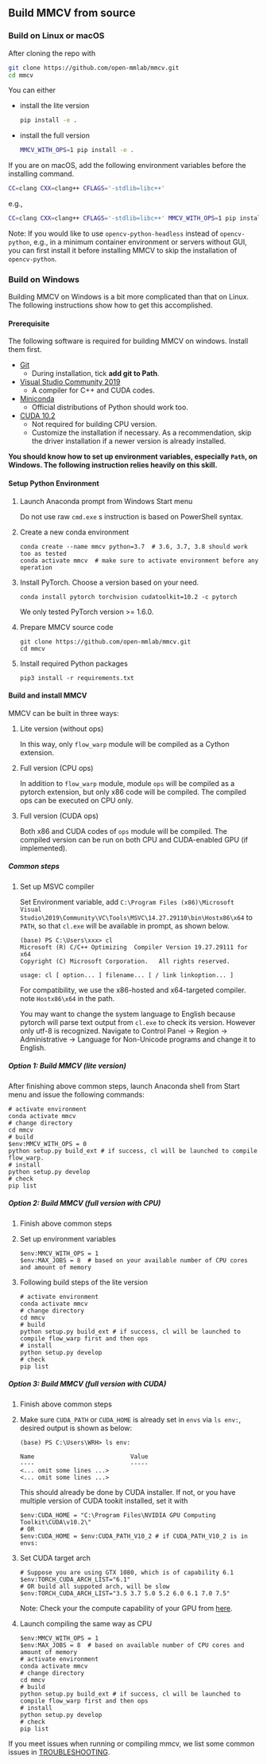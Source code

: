 ## Build MMCV from source

### Build on Linux or macOS

After cloning the repo with

```bash
git clone https://github.com/open-mmlab/mmcv.git
cd mmcv
```

You can either

- install the lite version

  ```bash
  pip install -e .
  ```

- install the full version

  ```bash
  MMCV_WITH_OPS=1 pip install -e .
  ```

If you are on macOS, add the following environment variables before the installing command.

```bash
CC=clang CXX=clang++ CFLAGS='-stdlib=libc++'
```

e.g.,

```bash
CC=clang CXX=clang++ CFLAGS='-stdlib=libc++' MMCV_WITH_OPS=1 pip install -e .
```

Note: If you would like to use `opencv-python-headless` instead of `opencv-python`,
e.g., in a minimum container environment or servers without GUI,
you can first install it before installing MMCV to skip the installation of `opencv-python`.

### Build on Windows

Building MMCV on Windows is a bit more complicated than that on Linux.
The following instructions show how to get this accomplished.

#### Prerequisite

The following software is required for building MMCV on windows.
Install them first.

- [Git](https://git-scm.com/download/win)
  - During installation, tick **add git to Path**.
- [Visual Studio Community 2019](https://visualstudio.microsoft.com)
  - A compiler for C++ and CUDA codes.
- [Miniconda](https://docs.conda.io/en/latest/miniconda.html)
  - Official distributions of Python should work too.
- [CUDA 10.2](https://developer.nvidia.com/cuda-10.2-download-archive)
  - Not required for building CPU version.
  - Customize the installation if necessary. As a recommendation, skip the driver installation if a newer version is already installed.

**You should know how to set up environment variables, especially `Path`, on Windows. The following instruction relies heavily on this skill.**

#### Setup Python Environment

1. Launch Anaconda prompt from Windows Start menu

    Do not use raw `cmd.exe` s instruction is based on PowerShell syntax.

1. Create a new conda environment

    ```shell
    conda create --name mmcv python=3.7  # 3.6, 3.7, 3.8 should work too as tested
    conda activate mmcv  # make sure to activate environment before any operation
    ```

1. Install PyTorch. Choose a version based on your need.

    ```shell
    conda install pytorch torchvision cudatoolkit=10.2 -c pytorch
    ```

    We only tested PyTorch version >= 1.6.0.

1. Prepare MMCV source code

    ```shell
    git clone https://github.com/open-mmlab/mmcv.git
    cd mmcv
    ```

1. Install required Python packages

    ```shell
    pip3 install -r requirements.txt
    ```

#### Build and install MMCV

MMCV can be built in three ways:

1. Lite version (without ops)

   In this way, only `flow_warp` module will be compiled as a Cython extension.

1. Full version (CPU ops)

   In addition to `flow_warp` module, module `ops` will be compiled as a pytorch extension, but only x86 code will be compiled. The compiled ops can be executed on CPU only.

1. Full version (CUDA ops)

   Both x86 and CUDA codes of `ops` module will be compiled. The compiled version can be run on both CPU and CUDA-enabled GPU (if implemented).

##### Common steps

1. Set up MSVC compiler

    Set Environment variable, add `C:\Program Files (x86)\Microsoft Visual Studio\2019\Community\VC\Tools\MSVC\14.27.29110\bin\Hostx86\x64` to `PATH`, so that `cl.exe` will be available in prompt, as shown below.

    ```none
    (base) PS C:\Users\xxx> cl
    Microsoft (R) C/C++ Optimizing  Compiler Version 19.27.29111 for x64
    Copyright (C) Microsoft Corporation.   All rights reserved.

    usage: cl [ option... ] filename... [ / link linkoption... ]
    ```

    For compatibility, we use the x86-hosted and x64-targeted compiler. note `Hostx86\x64` in the path.

    You may want to change the system language to English because pytorch will parse text output from `cl.exe` to check its version. However only utf-8 is recognized. Navigate to Control Panel -> Region -> Administrative -> Language for Non-Unicode programs and change it to English.

##### Option 1: Build MMCV (lite version)

After finishing above common steps, launch Anaconda shell from Start menu and issue the following commands:

```shell
# activate environment
conda activate mmcv
# change directory
cd mmcv
# build
$env:MMCV_WITH_OPS = 0
python setup.py build_ext # if success, cl will be launched to compile flow_warp.
# install
python setup.py develop
# check
pip list
```

##### Option 2: Build MMCV (full version with CPU)

1. Finish above common steps
1. Set up environment variables

    ```shell
    $env:MMCV_WITH_OPS = 1
    $env:MAX_JOBS = 8  # based on your available number of CPU cores and amount of memory
    ```

1. Following build steps of the lite version

    ```shell
    # activate environment
    conda activate mmcv
    # change directory
    cd mmcv
    # build
    python setup.py build_ext # if success, cl will be launched to compile flow_warp first and then ops
    # install
    python setup.py develop
    # check
    pip list
    ```

##### Option 3: Build MMCV (full version with CUDA)

1. Finish above common steps
1. Make sure `CUDA_PATH` or `CUDA_HOME` is already set in `envs` via `ls env:`, desired output is shown as below:

   ```none
   (base) PS C:\Users\WRH> ls env:

   Name                           Value
   ----                           -----
   <... omit some lines ...>
   <... omit some lines ...>
   ```

   This should already be done by CUDA installer. If not, or you have multiple version of CUDA tookit installed, set it with

   ```shell
   $env:CUDA_HOME = "C:\Program Files\NVIDIA GPU Computing Toolkit\CUDA\v10.2\"
   # OR
   $env:CUDA_HOME = $env:CUDA_PATH_V10_2 # if CUDA_PATH_V10_2 is in envs:
   ```

1. Set CUDA target arch

   ```shell
   # Suppose you are using GTX 1080, which is of capability 6.1
   $env:TORCH_CUDA_ARCH_LIST="6.1"
   # OR build all suppoted arch, will be slow
   $env:TORCH_CUDA_ARCH_LIST="3.5 3.7 5.0 5.2 6.0 6.1 7.0 7.5"
   ```

   Note: Check your the compute capability of your GPU from [here](https://developer.nvidia.com/cuda-gpus).

1. Launch compiling the same way as CPU

   ```shell
   $env:MMCV_WITH_OPS = 1
   $env:MAX_JOBS = 8  # based on available number of CPU cores and amount of memory
   # activate environment
   conda activate mmcv
   # change directory
   cd mmcv
   # build
   python setup.py build_ext # if success, cl will be launched to compile flow_warp first and then ops
   # install
   python setup.py develop
   # check
   pip list
   ```

If you meet issues when running or compiling mmcv, we list some common issues in [TROUBLESHOOTING](./trouble_shooting.html).
